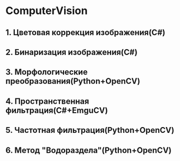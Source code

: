 # ComputerVision  
## 1. Цветовая коррекция изображения(C#)  
## 2. Бинаризация изображения(C#)  
## 3. Морфологические преобразования(Python+OpenCV)  
## 4. Пространственная фильтрация(C#+EmguCV)  
## 5. Частотная фильтрация(Python+OpenCV)  
## 6. Метод "Водораздела"(Python+OpenCV)
